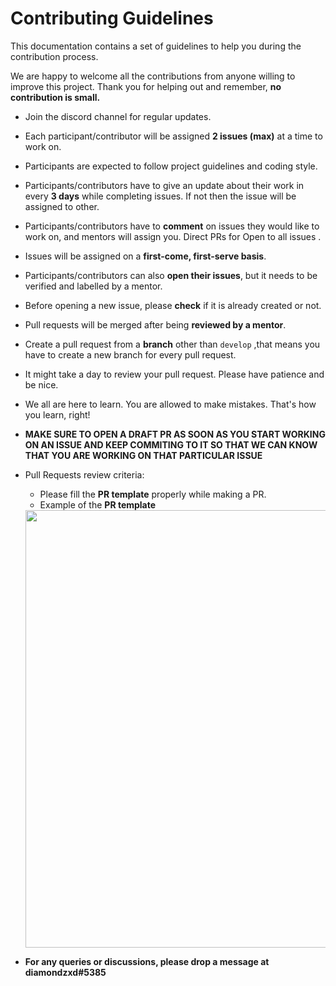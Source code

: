 # Contributing Guidelines  
  
This documentation contains a set of guidelines to help you during the contribution process.

We are happy to welcome all the contributions from anyone willing to improve this project. Thank you for helping out and remember, **no contribution is small.** 
- Join the discord channel for regular updates.
- Each participant/contributor will be assigned **2 issues (max)** at a time to work on.
- Participants are expected to follow project guidelines and coding style.
- Participants/contributors have to give an update about their work in every **3 days** while completing issues. If not then the issue will be assigned to other.
- Participants/contributors have to **comment** on issues they would like to work on, and mentors will assign you. Direct PRs for Open to all issues .
- Issues will be assigned on a **first-come, first-serve basis**.
- Participants/contributors can also **open their issues**, but it needs to be verified and labelled by a mentor.
- Before opening a new issue, please **check** if it is already created or not.
- Pull requests will be merged after being **reviewed by a mentor**.
- Create a pull request from a **branch** other than `develop` ,that means you have to create a new branch for every pull request.
- It might take a day to review your pull request. Please have patience and be nice.
- We all are here to learn. You are allowed to make mistakes. That's how you learn, right!

- **MAKE SURE TO OPEN A DRAFT PR AS SOON AS YOU START WORKING ON AN ISSUE AND KEEP COMMITING TO IT SO THAT WE CAN KNOW THAT YOU ARE WORKING ON THAT PARTICULAR ISSUE**

- Pull Requests review criteria:
  - Please fill the **PR template** properly while making a PR.
  - Example of the **PR template**
  <img src="https://user-images.githubusercontent.com/53532851/121510603-6ef30680-ca05-11eb-948e-9012b6630156.png" width="700">

- **For any queries or discussions, please drop a message at diamondzxd#5385**
